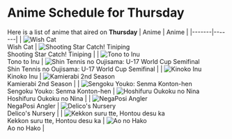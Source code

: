 # Anime Schedule for Thursday
Here is a list of anime that aired on **Thursday** 
| Anime | Anime |
|-------|-------|
| ![Wish Cat](https://cdn.myanimelist.net/images/anime/1850/145583.webp)<br>Wish Cat | ![Shooting Star Catch! Tiniping](https://cdn.myanimelist.net/images/anime/1583/145688.webp)<br>Shooting Star Catch! Tiniping |
| ![Tono to Inu](https://cdn.myanimelist.net/images/anime/1845/144716.webp)<br>Tono to Inu | ![Shin Tennis no Oujisama: U-17 World Cup Semifinal](https://cdn.myanimelist.net/images/anime/1507/145670.webp)<br>Shin Tennis no Oujisama: U-17 World Cup Semifinal |
| ![Kinoko Inu](https://cdn.myanimelist.net/images/anime/1954/144622.webp)<br>Kinoko Inu | ![Kamierabi 2nd Season](https://cdn.myanimelist.net/images/anime/1475/145570.webp)<br>Kamierabi 2nd Season |
| ![Sengoku Youko: Senma Konton-hen](https://cdn.myanimelist.net/images/anime/1948/143550.webp)<br>Sengoku Youko: Senma Konton-hen | ![Hoshifuru Oukoku no Nina](https://cdn.myanimelist.net/images/anime/1436/144553.webp)<br>Hoshifuru Oukoku no Nina |
| ![NegaPosi Angler](https://cdn.myanimelist.net/images/anime/1537/145325.webp)<br>NegaPosi Angler | ![Delico's Nursery](https://cdn.myanimelist.net/images/anime/1106/145996.webp)<br>Delico's Nursery |
| ![Kekkon suru tte, Hontou desu ka](https://cdn.myanimelist.net/images/anime/1572/145903.webp)<br>Kekkon suru tte, Hontou desu ka | ![Ao no Hako](https://cdn.myanimelist.net/images/anime/1341/145349.webp)<br>Ao no Hako |
